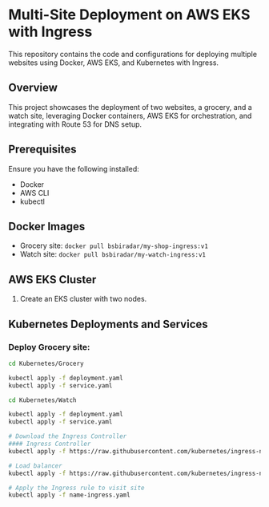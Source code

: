 # Multi-Site Deployment on AWS EKS with Ingress

This repository contains the code and configurations for deploying multiple websites using Docker, AWS EKS, and Kubernetes with Ingress.

## Overview
This project showcases the deployment of two websites, a grocery, and a watch site, leveraging Docker containers, AWS EKS for orchestration, and integrating with Route 53 for DNS setup.

## Prerequisites
Ensure you have the following installed:
- Docker
- AWS CLI
- kubectl

## Docker Images
- Grocery site: `docker pull bsbiradar/my-shop-ingress:v1`
- Watch site: `docker pull bsbiradar/my-watch-ingress:v1`

## AWS EKS Cluster
1. Create an EKS cluster with two nodes.

## Kubernetes Deployments and Services
### Deploy Grocery site:
```bash
cd Kubernetes/Grocery 

kubectl apply -f deployment.yaml
kubectl apply -f service.yaml

cd Kubernetes/Watch

kubectl apply -f deployment.yaml
kubectl apply -f service.yaml

# Download the Ingress Controller
#### Ingress Controller 
kubectl apply -f https://raw.githubusercontent.com/kubernetes/ingress-nginx/main/deploy/static/provider/kind/deploy.yaml

# Load balancer
kubectl apply -f https://raw.githubusercontent.com/kubernetes/ingress-nginx/main/deploy/static/provider/cloud/deploy.yaml

# Apply the Ingress rule to visit site
kubectl apply -f name-ingress.yaml


